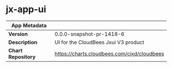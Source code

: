 # jx-app-ui

|App Metadata||
|---|---|
| **Version** | 0.0.0-snapshot-pr-1418-6 |
| **Description** | UI for the CloudBees Jxui V3 product |
| **Chart Repository** | https://charts.cloudbees.com/cjxd/cloudbees |
